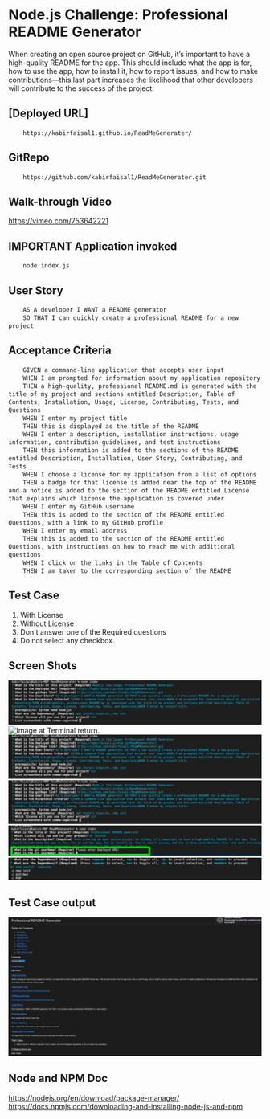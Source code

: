 # Node.js Challenge: Professional README Generator
When creating an open source project on GitHub, it’s important to have a high-quality README for the app. This should include what the app is for, how to use the app, how to install it, how to report issues, and how to make contributions—this last part increases the likelihood that other developers will contribute to the success of the project.

## [Deployed URL]
```
    https://kabirfaisal1.github.io/ReadMeGenerater/
```
## GitRepo
```   
    https://github.com/kabirfaisal1/ReadMeGenerater.git
```
## Walk-through Video
https://vimeo.com/753642221

## IMPORTANT Application invoked 
```
    node index.js
```

## User Story
```
    AS A developer I WANT a README generator
    SO THAT I can quickly create a professional README for a new project
```
## Acceptance Criteria
```
    GIVEN a command-line application that accepts user input
    WHEN I am prompted for information about my application repository
    THEN a high-quality, professional README.md is generated with the title of my project and sections entitled Description, Table of Contents, Installation, Usage, License, Contributing, Tests, and Questions
    WHEN I enter my project title
    THEN this is displayed as the title of the README
    WHEN I enter a description, installation instructions, usage information, contribution guidelines, and test instructions
    THEN this information is added to the sections of the README entitled Description, Installation, User Story, Contributing, and Tests
    WHEN I choose a license for my application from a list of options
    THEN a badge for that license is added near the top of the README and a notice is added to the section of the README entitled License that explains which license the application is covered under
    WHEN I enter my GitHub username
    THEN this is added to the section of the README entitled Questions, with a link to my GitHub profile
    WHEN I enter my email address
    THEN this is added to the section of the README entitled Questions, with instructions on how to reach me with additional questions
    WHEN I click on the links in the Table of Contents
    THEN I am taken to the corresponding section of the README
```
## Test Case
1. With License
2. Without License
3. Don't answer one of the Required questions
4. Do not select any checkbox.

## Screen Shots  
![Image at questions.](./images/questionScreenShots.png)
![Image at Terminal return.](./images/terminalreturn.png.png)
![Image at Test case 1.](./images/questionScreenShots.png)
![Image at Test case 2.](./images/questionScreenShots.png)
![Image at Test case 3.](./images/TestCase3.png)
![Image at Test case 4.](./images/TestCase4.png)

## Test Case output 
 ![Image at output]( images/outputTest.png)
 
## Node and NPM Doc
https://nodejs.org/en/download/package-manager/
https://docs.npmjs.com/downloading-and-installing-node-js-and-npm
